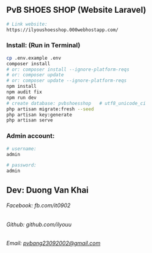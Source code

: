 ## PvB SHOES SHOP (Website Laravel)

```bash
# Link website: 
https://ilyoushoesshop.000webhostapp.com/
```

### Install: (Run in Terminal)
```bash
cp .env.example .env
composer install 	
# or: composer install --ignore-platform-reqs
# or: composer update 
# or: composer update --ignore-platform-reqs  
npm install
npm audit fix
npm run dev
# create database: pvbshoesshop   # utf8_unicode_ci
php artisan migrate:fresh --seed
php artisan key:generate
php artisan serve
```

### Admin account:
```bash
# username:
admin

# password:
admin
```

## Dev: Duong Van Khai
###### Facebook: fb.com/it0902
###### Github: github.com/ilyouu
###### Email: pvbang23092002@gmail.com
